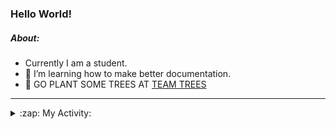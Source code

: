 ### Hello World!

##### About:
- Currently I am a student.
- 🌱 I’m learning how to make better documentation.
- 🌱 GO PLANT SOME TREES AT [TEAM TREES](https://teamtrees.org/)

---
<details>
  <summary>:zap: My Activity:</summary>
  
<!--START_SECTION:waka-->
![Code Time](http://img.shields.io/badge/Code%20Time-1%2C028%20hrs%2037%20mins-blue)

**I'm a Night 🦉** 

```text
🌞 Morning    106 commits    ███░░░░░░░░░░░░░░░░░░░░░░   12.94% 
🌆 Daytime    206 commits    ██████░░░░░░░░░░░░░░░░░░░   25.15% 
🌃 Evening    239 commits    ███████░░░░░░░░░░░░░░░░░░   29.18% 
🌙 Night      268 commits    ████████░░░░░░░░░░░░░░░░░   32.72%

```
📅 **I'm Most Productive on Tuesday** 

```text
Monday       120 commits    ███░░░░░░░░░░░░░░░░░░░░░░   14.65% 
Tuesday      137 commits    ████░░░░░░░░░░░░░░░░░░░░░   16.73% 
Wednesday    121 commits    ███░░░░░░░░░░░░░░░░░░░░░░   14.77% 
Thursday     125 commits    ███░░░░░░░░░░░░░░░░░░░░░░   15.26% 
Friday       107 commits    ███░░░░░░░░░░░░░░░░░░░░░░   13.06% 
Saturday     92 commits     ██░░░░░░░░░░░░░░░░░░░░░░░   11.23% 
Sunday       117 commits    ███░░░░░░░░░░░░░░░░░░░░░░   14.29%

```


📊 **This Week I Spent My Time On** 

```text
🔥 Editors: 
VS Code                  13 hrs 38 mins      █████████████████████████   100.0%

🐱‍💻 Projects: 
TearDrops                3 hrs 52 mins       ███████░░░░░░░░░░░░░░░░░░   28.38% 
CSF22                    3 hrs 36 mins       ██████░░░░░░░░░░░░░░░░░░░   26.46% 
my-homepage              2 hrs 58 mins       █████░░░░░░░░░░░░░░░░░░░░   21.82% 
TEA-onboarding-bot       1 hr 57 mins        ███░░░░░░░░░░░░░░░░░░░░░░   14.36% 
skillgraff               56 mins             █░░░░░░░░░░░░░░░░░░░░░░░░   6.91%

```


 Last Updated on 04/02/2023 14:04:00 UTC
<!--END_SECTION:waka-->
</details>
